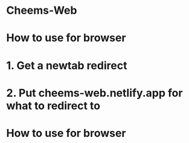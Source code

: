 # Cheems-Web
# How to use for browser
# 1. Get a newtab redirect
# 2. Put cheems-web.netlify.app for what to redirect to
# How to use for browser
